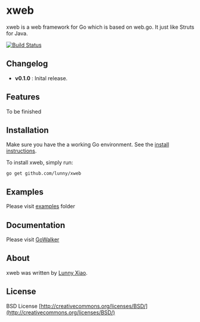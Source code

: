 # xweb

xweb is a web framework for Go which is based on web.go. It just like Struts for Java. 

[![Build Status](https://drone.io/github.com/lunny/xweb/status.png)](https://drone.io/github.com/lunny/xweb/latest)

## Changelog

* **v0.1.0** : Inital release.

## Features

To be finished

## Installation

Make sure you have the a working Go environment. See the [install instructions](http://golang.org/doc/install.html). 

To install xweb, simply run:

    go get github.com/lunny/xweb

## Examples

Please visit [examples](https://github.com/lunny/xweb/tree/master/examples) folder

## Documentation

Please visit [GoWalker](http://gowalker.org/github.com/lunny/xweb)

## About

xweb was written by [Lunny Xiao](http://about.me/lunny). 

## License
BSD License
[http://creativecommons.org/licenses/BSD/](http://creativecommons.org/licenses/BSD/)



